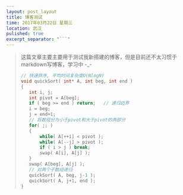 ```yaml
---
layout: post_layout
title: 博客测试
time: 2017年03月22日 星期三
location: 武汉
pulished: true
excerpt_separator: "```"
---
```

> 这篇文章主要主要用于测试我新搭建的博客，但是目前还不太习惯于markdown写博客，学习中 -_-
>
> ```c++
> // 快速排序, 平均时间复杂度O(NlogN)
> void quickSort( int* A, int beg, int end )
> {
>    int i, j;
>    int pivot = A[beg];
>    if ( beg >= end ) return;   // 递归边界
>    i = beg;
>    j = end+1;
>    // 将数组分为小于pivot和大于pivot的两部分
>    for( ;; )
>    {
>        while( A[++i] < pivot );
>        while( A[--j] > pivot );
>        if ( i > j ) break;
>        swap( A[i], A[j] );
>    }
>    swap( A[beg], A[j] );
>    // 对两个子数组递归
>    quickSort( A, beg, j-1 );
>    quickSort( A, j+1, end );
> }
> ```
